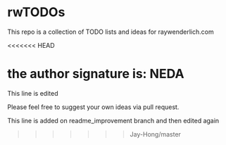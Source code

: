 # rwTODOs

This repo is a collection of TODO lists and ideas for raywenderlich.com

<<<<<<< HEAD

the author signature is: NEDA
=======
This line is edited

Please feel free to suggest your own ideas via pull request.

This line is added on readme_improvement branch and then edited again
>>>>>>> Jay-Hong/master
